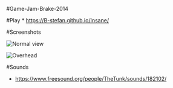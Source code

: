 #Game-Jam-Brake-2014 

#Play
    * https://B-stefan.github.io/Insane/

#Screenshots

![Normal view](https://b-stefan.github.io/Insane/assets/images/normal.png "Normal view")

![Overhead](https://b-stefan.github.io/Insane/assets/images/overhead.png "Overhead view")

#Sounds 

* https://www.freesound.org/people/TheTunk/sounds/182102/

